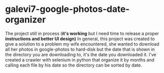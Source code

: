 # galevi7-google-photos-date-organizer
The project still in process (**it's working** but I need time to release a proper **instructions and better UI design)** 
In general, this project was created to give a solution to a problem my wife encountered, 
she wanted to download all her photos in google-photos to hard-disk but the date that is shown in the directory you are downloading to, it's the date you downloaded it.
I've created a crawler with selenium in python that organize it by months and calling each file by his date so the directory can be sorted by date.
